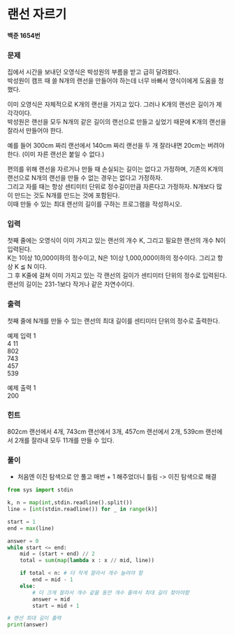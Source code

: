 # 랜선 자르기
#### 백준 1654번
### 문제
집에서 시간을 보내던 오영식은 박성원의 부름을 받고 급히 달려왔다.            
박성원이 캠프 때 쓸 N개의 랜선을 만들어야 하는데 너무 바빠서 영식이에게 도움을 청했다.              

이미 오영식은 자체적으로 K개의 랜선을 가지고 있다. 그러나 K개의 랜선은 길이가 제각각이다.                  
박성원은 랜선을 모두 N개의 같은 길이의 랜선으로 만들고 싶었기 때문에 K개의 랜선을 잘라서 만들어야 한다.          
                    
예를 들어 300cm 짜리 랜선에서 140cm 짜리 랜선을 두 개 잘라내면 20cm는 버려야 한다. (이미 자른 랜선은 붙일 수 없다.)

편의를 위해 랜선을 자르거나 만들 때 손실되는 길이는 없다고 가정하며, 기존의 K개의 랜선으로 N개의 랜선을 만들 수 없는 경우는 없다고 가정하자.                        
그리고 자를 때는 항상 센티미터 단위로 정수길이만큼 자른다고 가정하자. N개보다 많이 만드는 것도 N개를 만드는 것에 포함된다.                 
이때 만들 수 있는 최대 랜선의 길이를 구하는 프로그램을 작성하시오.          

### 입력
첫째 줄에는 오영식이 이미 가지고 있는 랜선의 개수 K, 그리고 필요한 랜선의 개수 N이 입력된다.              
K는 1이상 10,000이하의 정수이고, N은 1이상 1,000,000이하의 정수이다. 그리고 항상 K ≦ N 이다.                 
그 후 K줄에 걸쳐 이미 가지고 있는 각 랜선의 길이가 센티미터 단위의 정수로 입력된다. 랜선의 길이는 231-1보다 작거나 같은 자연수이다.              

### 출력
첫째 줄에 N개를 만들 수 있는 랜선의 최대 길이를 센티미터 단위의 정수로 출력한다.        
            
예제 입력 1           
4 11          
802        
743        
457      
539    
             
예제 출력 1         
200 

### 힌트
802cm 랜선에서 4개, 743cm 랜선에서 3개, 457cm 랜선에서 2개, 539cm 랜선에서 2개를 잘라내 모두 11개를 만들 수 있다.

### 풀이
+ 처음엔 이진 탐색으로 안 풀고 매번 + 1 해주었더니 틀림 -> 이진 탐색으로 해결
```python
from sys import stdin

k, n = map(int,stdin.readline().split())
line = [int(stdin.readline()) for _ in range(k)]

start = 1
end = max(line)

answer = 0
while start <= end:
    mid = (start + end) // 2 
    total = sum(map(lambda x : x // mid, line)) 

    if total < n: # 더 작게 잘라서 개수 늘려야 함
        end = mid - 1
    else:
        # 더 크게 잘라서 개수 같을 동안 개수 줄여서 최대 길이 찾아야함
        answer = mid
        start = mid + 1

# 랜선 최대 길이 출력
print(answer)
```
